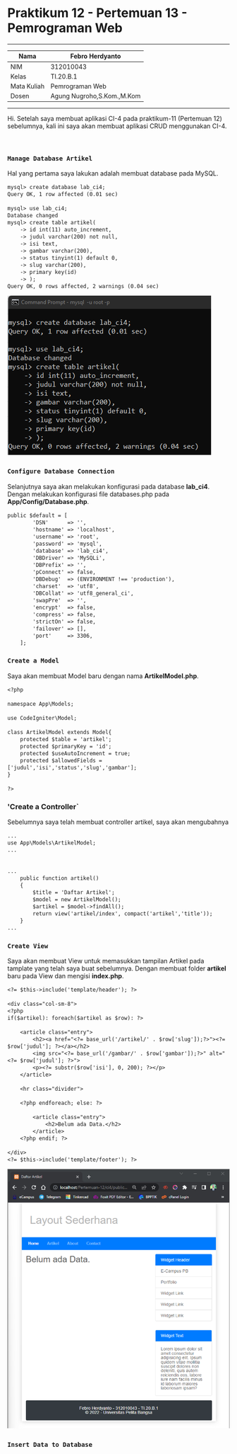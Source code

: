 # Praktikum 12 - Pertemuan 13 - Pemrograman Web

<hr>

| Nama | Febro Herdyanto |
| --- | --- |
| NIM | 312010043 |
| Kelas | TI.20.B.1 |
| Mata Kuliah | Pemrograman Web |
| Dosen | Agung Nugroho,S.Kom.,M.Kom |

<hr>

Hi. Setelah saya membuat aplikasi CI-4 pada praktikum-11 (Pertemuan 12) sebelumnya, kali ini saya akan membuat aplikasi CRUD menggunakan CI-4.

<br>

### `Manage Database Artikel`

Hal yang pertama saya lakukan adalah membuat database pada MySQL.

```
mysql> create database lab_ci4;
Query OK, 1 row affected (0.01 sec)

mysql> use lab_ci4;
Database changed
mysql> create table artikel(
    -> id int(11) auto_increment,
    -> judul varchar(200) not null,
    -> isi text,
    -> gambar varchar(200),
    -> status tinyint(1) default 0,
    -> slug varchar(200),
    -> primary key(id)
    -> );
Query OK, 0 rows affected, 2 warnings (0.04 sec)
```

![Img Data - Managed Databases](imgData/databases.png)

### `Configure Database Connection`

Selanjutnya saya akan melakukan konfigurasi pada database **lab_ci4**. Dengan melakukan konfigurasi file databases.php pada **App/Config/Database.php**.

```
public $default = [
        'DSN'      => '',
        'hostname' => 'localhost',
        'username' => 'root',
        'password' => 'mysql',
        'database' => 'lab_ci4',
        'DBDriver' => 'MySQLi',
        'DBPrefix' => '',
        'pConnect' => false,
        'DBDebug'  => (ENVIRONMENT !== 'production'),
        'charset'  => 'utf8',
        'DBCollat' => 'utf8_general_ci',
        'swapPre'  => '',
        'encrypt'  => false,
        'compress' => false,
        'strictOn' => false,
        'failover' => [],
        'port'     => 3306,
    ];
```

### `Create a Model`

Saya akan membuat Model baru dengan nama **ArtikelModel.php**.

```
<?php

namespace App\Models;

use CodeIgniter\Model;

class ArtikelModel extends Model{
    protected $table = 'artikel';
    protected $primaryKey = 'id';
    protected $useAutoIncrement = true;
    protected $allowedFields = ['judul','isi','status','slug','gambar'];
}

?>
```

### 'Create a Controller`

Sebelumnya saya telah membuat controller artikel, saya akan mengubahnya

```
...
use App\Models\ArtikelModel;
...


...
    public function artikel()
    {
        $title = 'Daftar Artikel';
        $model = new ArtikelModel();
        $artikel = $model->findAll();
        return view('artikel/index', compact('artikel','title'));
    }
...
```

### `Create View`

Saya akan membuat View untuk memasukkan tampilan Artikel pada tamplate yang telah saya buat sebelumnya. Dengan membuat folder **artikel** baru pada View dan mengisi **index.php**.

```
<?= $this->include('template/header'); ?>

<div class="col-sm-8">
<?php 
if($artikel): foreach($artikel as $row): ?>

    <article class="entry">
        <h2><a href="<?= base_url('/artikel/' . $row['slug']);?>"><?= $row['judul']; ?></a></h2>
        <img src="<?= base_url('/gambar/' . $row['gambar']);?>" alt="<?= $row['judul']; ?>">
        <p><?= substr($row['isi'], 0, 200); ?></p>
    </article>

    <hr class="divider">

    <?php endforeach; else: ?>
    
        <article class="entry">
            <h2>Belum ada Data.</h2>
        </article>
    <?php endif; ?>

</div>
<?= $this->include('template/footer'); ?>
```

![Img Data - Empty Article](imgData/artikelKosong.png)

### `Insert Data to Database`

